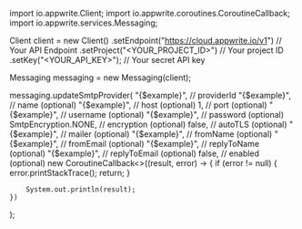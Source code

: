 import io.appwrite.Client;
import io.appwrite.coroutines.CoroutineCallback;
import io.appwrite.services.Messaging;

Client client = new Client()
    .setEndpoint("https://cloud.appwrite.io/v1") // Your API Endpoint
    .setProject("<YOUR_PROJECT_ID>") // Your project ID
    .setKey("<YOUR_API_KEY>"); // Your secret API key

Messaging messaging = new Messaging(client);

messaging.updateSmtpProvider(
    "{$example}", // providerId
    "{$example}", // name (optional)
    "{$example}", // host (optional)
    1, // port (optional)
    "{$example}", // username (optional)
    "{$example}", // password (optional)
    SmtpEncryption.NONE, // encryption (optional)
    false, // autoTLS (optional)
    "{$example}", // mailer (optional)
    "{$example}", // fromName (optional)
    "{$example}", // fromEmail (optional)
    "{$example}", // replyToName (optional)
    "{$example}", // replyToEmail (optional)
    false, // enabled (optional)
    new CoroutineCallback<>((result, error) -> {
        if (error != null) {
            error.printStackTrace();
            return;
        }

        System.out.println(result);
    })
);


